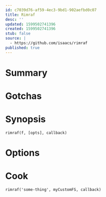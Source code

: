 ```yaml
---
id: c7039d76-af59-4ec3-9bd1-902aefbd0c07
title: Rimraf
desc: ''
updated: 1599502741396
created: 1599502741396
stub: false
source: |
  - https://github.com/isaacs/rimraf
published: true
---
```


# Summary

# Gotchas

# Synopsis

    rimraf(f, [opts], callback)

# Options

# Cook

```
rimraf('some-thing', myCustomFS, callback)
```
